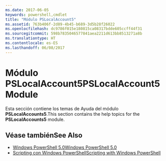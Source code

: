 ```yaml
---
ms.date: 2017-06-05
keywords: powershell,cmdlet
title: "Módulo PSLocalAccount5"
ms.assetid: 763b406f-2d89-4b45-b689-3d5b28f26022
ms.openlocfilehash: dc9786f015e180815ca08317bdde605ccff44f31
ms.sourcegitcommit: 598b7835046577841aea2211d613bb8513271a8b
ms.translationtype: HT
ms.contentlocale: es-ES
ms.lasthandoff: 06/08/2017
---
```

# <a name="pslocalaccount5-module"></a><span data-ttu-id="904d3-103">Módulo PSLocalAccount5</span><span class="sxs-lookup"><span data-stu-id="904d3-103">PSLocalAccount5 Module</span></span>
<span data-ttu-id="904d3-104">Esta sección contiene los temas de Ayuda del módulo **PSLocalAccounts5**.</span><span class="sxs-lookup"><span data-stu-id="904d3-104">This section contains the help topics for the **PSLocalAccounts5** module.</span></span>

## <a name="see-also"></a><span data-ttu-id="904d3-105">Véase también</span><span class="sxs-lookup"><span data-stu-id="904d3-105">See Also</span></span>
- [<span data-ttu-id="904d3-106">Windows PowerShell 5.0</span><span class="sxs-lookup"><span data-stu-id="904d3-106">Windows PowerShell 5.0</span></span>](Windows-PowerShell-5.0.md)
- [<span data-ttu-id="904d3-107">Scripting con Windows PowerShell</span><span class="sxs-lookup"><span data-stu-id="904d3-107">Scripting with Windows PowerShell</span></span>](../../getting-started/fundamental/Scripting-with-Windows-PowerShell.md)

